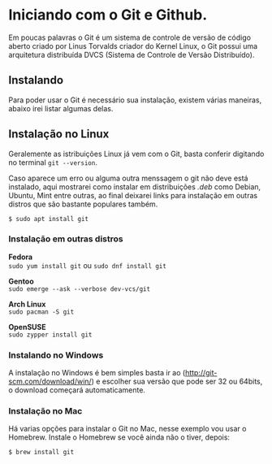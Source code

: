 # Iniciando com o Git e Github. #

Em poucas palavras o Git é um sistema de controle de versão de código aberto criado por Linus Torvalds criador do Kernel Linux, o Git possui uma arquitetura distribuída DVCS (Sistema de Controle de Versão Distribuído).

## Instalando ##

Para poder usar o Git é necessário sua instalação, existem várias maneiras, abaixo irei listar algumas delas.

## Instalação no Linux

Geralemente as istribuições Linux já vem com o Git, basta conferir digitando no terminal `git --version`.

Caso aparece um erro ou alguma outra menssagem o git não deve está instalado, aqui mostrarei como instalar em distribuições *.deb* como Debian, Ubuntu, Mint entre outras, ao final deixarei links para instalação em outras distros que são bastante populares também.

`$ sudo apt install git`

### Instalação em outras distros

**Fedora**  
`sudo yum install git` ou 
`sudo dnf install git`

**Gentoo**  
`sudo emerge --ask --verbose dev-vcs/git`

**Arch Linux**  
`sudo pacman -S git`

**OpenSUSE**  
`sudo zypper install git`

### Instalando no Windows

A instalação no Windows é bem simples basta ir ao (http://git-scm.com/download/win/) e escolher sua versão que pode ser 32 ou 64bits, o download começará automaticamente. 

### Instalação no Mac

Há varias opções para instalar o Git no Mac, nesse exemplo vou usar o Homebrew. Instale o Homebrew se você ainda não o tiver, depois:

`$ brew install git`
